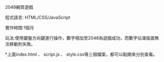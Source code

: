 2048網頁遊戲

程式語言: HTML/CSS/JavaScript

實作時間:1個月

玩法:使用鍵盤方向鍵進行操作，數字相加至2048為遊戲成功，而數字佔滿版面無法移動則失敗。

*上面index.html 、 script.js 、 style.css等三個檔案，都可以點開來分別查看。
